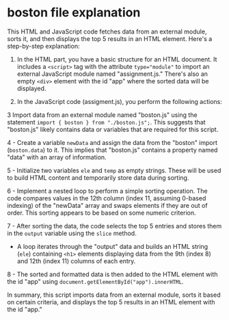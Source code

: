 # boston file explanation

This HTML and JavaScript code fetches data from an external module, sorts it, and then displays the top 5 results in an HTML element. Here's a step-by-step explanation:

1. In the HTML part, you have a basic structure for an HTML document. It includes a `<script>` tag with the attribute `type="module"` to import an external JavaScript module named "assignment.js." There's also an empty `<div>` element with the id "app" where the sorted data will be displayed.

2. In the JavaScript code (assigment.js), you perform the following actions:

3 Import data from an external module named "boston.js" using the statement `import { boston } from "./boston.js";`. This suggests that "boston.js" likely contains data or variables that are required for this script.

 4  - Create a variable `newData` and assign the data from the "boston" import (`boston.data`) to it. This implies that "boston.js" contains a property named "data" with an array of information.

5   - Initialize two variables `ele` and `temp` as empty strings. These will be used to build HTML content and temporarily store data during sorting.

6   - Implement a nested loop to perform a simple sorting operation. The code compares values in the 12th column (index 11, assuming 0-based indexing) of the "newData" array and swaps elements if they are out of order. This sorting appears to be based on some numeric criterion.

7   - After sorting the data, the code selects the top 5 entries and stores them in the `output` variable using the `slice` method.

   - A loop iterates through the "output" data and builds an HTML string (`ele`) containing `<h1>` elements displaying data from the 9th (index 8) and 12th (index 11) columns of each entry.

 8  - The sorted and formatted data is then added to the HTML element with the id "app" using `document.getElementById("app").innerHTML`.

In summary, this script imports data from an external module, sorts it based on certain criteria, and displays the top 5 results in an HTML element with the id "app." 
